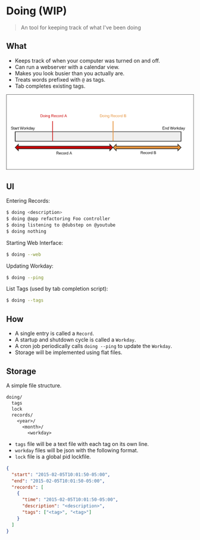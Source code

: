 # Doing (WIP)

> An tool for keeping track of what I've been doing

## What

* Keeps track of when your computer was turned on and off.
* Can run a webserver with a calendar view.
* Makes you look busier than you actually are.
* Treats words prefixed with `@` as tags.
* Tab completes existing tags.

![](./records.png)

## UI

Entering Records:

``` sh
$ doing <description>
$ doing @app refactoring Foo controller
$ doing listening to @dubstep on @youtube
$ doing nothing
```

Starting Web Interface:

``` sh
$ doing --web
```

Updating Workday:

``` sh
$ doing --ping
```

List Tags (used by tab completion script):

``` sh
$ doing --tags
```

## How

* A single entry is called a `Record`.
* A startup and shutdown cycle is called a `Workday`.
* A cron job periodically calls `doing --ping` to update the `Workday`.
* Storage will be implemented using flat files.

## Storage

A simple file structure.

```
doing/
  tags
  lock
  records/
    <year>/
      <month>/
        <workday>
```

* `tags` file will be a text file with each tag on its own line.
* `workday` files will be json with the following format.
* `lock` file is a global pid lockfile.

``` json
{
  "start": "2015-02-05T10:01:50-05:00",
  "end": "2015-02-05T10:01:50-05:00",
  "records": [
    {
      "time": "2015-02-05T10:01:50-05:00",
      "description": "<description>",
      "tags": ["<tag>", "<tag>"]
    }
  ]
}
```
